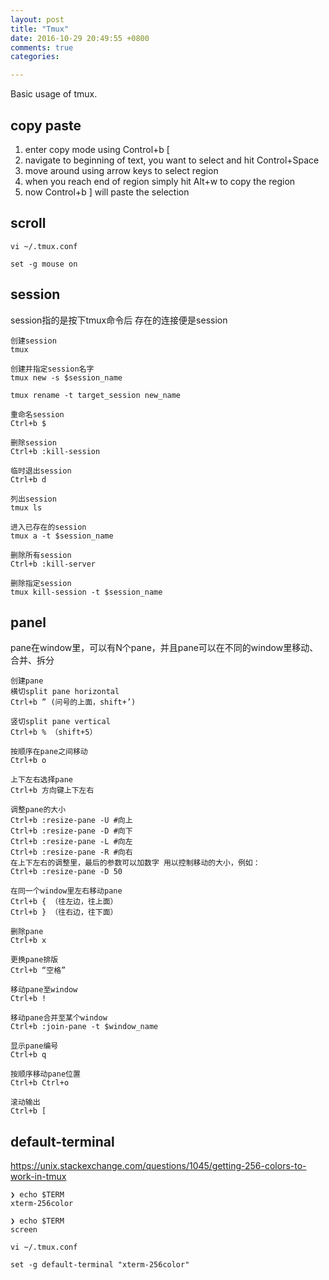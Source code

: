 ```yaml
---
layout: post
title: "Tmux"
date: 2016-10-29 20:49:55 +0800
comments: true
categories: 

---
```


Basic usage of tmux.

## copy paste

1. enter copy mode using Control+b [
2. navigate to beginning of text, you want to select and hit Control+Space
3. move around using arrow keys to select region
4. when you reach end of region simply hit Alt+w to copy the region
5. now Control+b ] will paste the selection

## scroll

```
vi ~/.tmux.conf
```

```
set -g mouse on
```

## session

session指的是按下tmux命令后 存在的连接便是session

```
创建session
tmux

创建并指定session名字
tmux new -s $session_name

tmux rename -t target_session new_name

重命名session
Ctrl+b $

删除session
Ctrl+b :kill-session

临时退出session
Ctrl+b d

列出session
tmux ls

进入已存在的session
tmux a -t $session_name

删除所有session
Ctrl+b :kill-server

删除指定session
tmux kill-session -t $session_name
```

## panel

pane在window里，可以有N个pane，并且pane可以在不同的window里移动、合并、拆分

```
创建pane
横切split pane horizontal
Ctrl+b ” (问号的上面，shift+’)

竖切split pane vertical
Ctrl+b % （shift+5）

按顺序在pane之间移动
Ctrl+b o

上下左右选择pane
Ctrl+b 方向键上下左右

调整pane的大小
Ctrl+b :resize-pane -U #向上
Ctrl+b :resize-pane -D #向下
Ctrl+b :resize-pane -L #向左
Ctrl+b :resize-pane -R #向右
在上下左右的调整里，最后的参数可以加数字 用以控制移动的大小，例如：
Ctrl+b :resize-pane -D 50

在同一个window里左右移动pane
Ctrl+b { （往左边，往上面）
Ctrl+b } （往右边，往下面）

删除pane
Ctrl+b x

更换pane排版
Ctrl+b “空格”

移动pane至window
Ctrl+b !

移动pane合并至某个window
Ctrl+b :join-pane -t $window_name

显示pane编号
Ctrl+b q

按顺序移动pane位置
Ctrl+b Ctrl+o

滚动输出
Ctrl+b [
```

## default-terminal

<https://unix.stackexchange.com/questions/1045/getting-256-colors-to-work-in-tmux>

```
❯ echo $TERM
xterm-256color

❯ echo $TERM
screen
```

```
vi ~/.tmux.conf

set -g default-terminal "xterm-256color"
```
